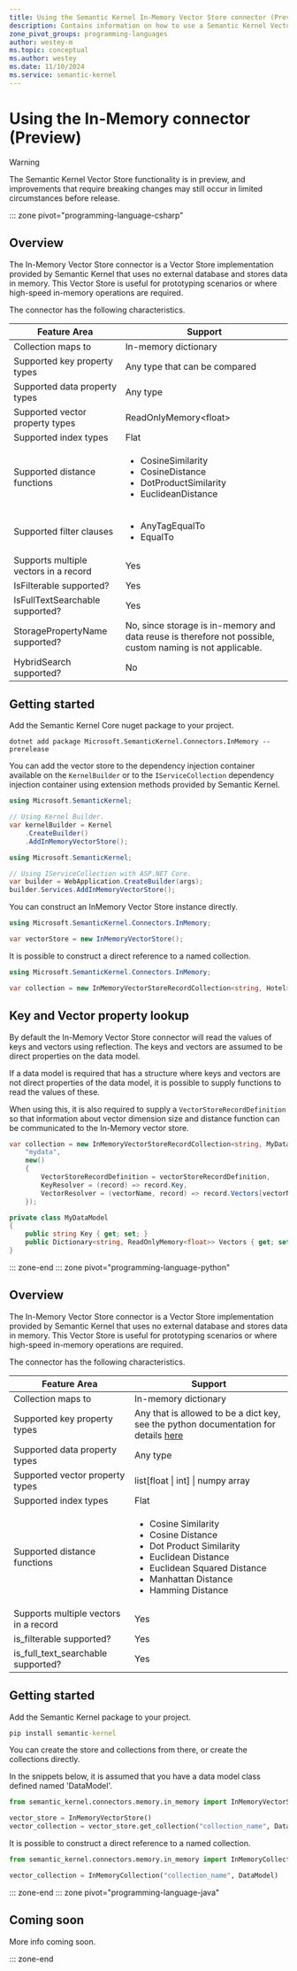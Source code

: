 ```yaml
---
title: Using the Semantic Kernel In-Memory Vector Store connector (Preview)
description: Contains information on how to use a Semantic Kernel Vector store connector to access and manipulate data in an in-memory Semantic Kernel supplied vector store.
zone_pivot_groups: programming-languages
author: westey-m
ms.topic: conceptual
ms.author: westey
ms.date: 11/10/2024
ms.service: semantic-kernel
---
```

# Using the In-Memory connector (Preview)

> [!WARNING]
> The Semantic Kernel Vector Store functionality is in preview, and improvements that require breaking changes may still occur in limited circumstances before release.

::: zone pivot="programming-language-csharp"

## Overview

The In-Memory Vector Store connector is a Vector Store implementation provided by Semantic Kernel that uses no external database and stores data in memory.
This Vector Store is useful for prototyping scenarios or where high-speed in-memory operations are required.

The connector has the following characteristics.

| Feature Area                      | Support                                                                                                                          |
|-----------------------------------|----------------------------------------------------------------------------------------------------------------------------------|
| Collection maps to                | In-memory dictionary                                                                                                             |
| Supported key property types      | Any type that can be compared                                                                                                    |
| Supported data property types     | Any type                                                                                                                         |
| Supported vector property types   | ReadOnlyMemory\<float\>                                                                                                          |
| Supported index types             | Flat                                                                                                                             |
| Supported distance functions      | <ul><li>CosineSimilarity</li><li>CosineDistance</li><li>DotProductSimilarity</li><li>EuclideanDistance</li></ul>                 |
| Supported filter clauses          | <ul><li>AnyTagEqualTo</li><li>EqualTo</li></ul>                                                                                  |
| Supports multiple vectors in a record | Yes                                                                                                                          |
| IsFilterable supported?           | Yes                                                                                                                              |
| IsFullTextSearchable supported?   | Yes                                                                                                                              |
| StoragePropertyName supported?    | No, since storage is in-memory and data reuse is therefore not possible, custom naming is not applicable.                        |
| HybridSearch supported?           | No                                                                                                                               |

## Getting started

Add the Semantic Kernel Core nuget package to your project.

```dotnetcli
dotnet add package Microsoft.SemanticKernel.Connectors.InMemory --prerelease
```

You can add the vector store to the dependency injection container available on the `KernelBuilder` or to the `IServiceCollection` dependency injection container using extension methods provided by Semantic Kernel.

```csharp
using Microsoft.SemanticKernel;

// Using Kernel Builder.
var kernelBuilder = Kernel
    .CreateBuilder()
    .AddInMemoryVectorStore();
```

```csharp
using Microsoft.SemanticKernel;

// Using IServiceCollection with ASP.NET Core.
var builder = WebApplication.CreateBuilder(args);
builder.Services.AddInMemoryVectorStore();
```

You can construct an InMemory Vector Store instance directly.

```csharp
using Microsoft.SemanticKernel.Connectors.InMemory;

var vectorStore = new InMemoryVectorStore();
```

It is possible to construct a direct reference to a named collection.

```csharp
using Microsoft.SemanticKernel.Connectors.InMemory;

var collection = new InMemoryVectorStoreRecordCollection<string, Hotel>("skhotels");
```

## Key and Vector property lookup

By default the In-Memory Vector Store connector will read the values of keys and vectors using
reflection. The keys and vectors are assumed to be direct properties on the data model.

If a data model is required that has a structure where keys and vectors are not direct properties
of the data model, it is possible to supply functions to read the values of these.

When using this, it is also required to supply a `VectorStoreRecordDefinition` so that information
about vector dimension size and distance function can be communicated to the In-Memory vector store.

```csharp
var collection = new InMemoryVectorStoreRecordCollection<string, MyDataModel>(
    "mydata",
    new()
    {
        VectorStoreRecordDefinition = vectorStoreRecordDefinition,
        KeyResolver = (record) => record.Key,
        VectorResolver = (vectorName, record) => record.Vectors[vectorName]
    });

private class MyDataModel
{
    public string Key { get; set; }
    public Dictionary<string, ReadOnlyMemory<float>> Vectors { get; set; }
}
```

::: zone-end
::: zone pivot="programming-language-python"

## Overview

The In-Memory Vector Store connector is a Vector Store implementation provided by Semantic Kernel that uses no external database and stores data in memory.
This Vector Store is useful for prototyping scenarios or where high-speed in-memory operations are required.

The connector has the following characteristics.

| Feature Area                      | Support                                                                                                                          |
|-----------------------------------|----------------------------------------------------------------------------------------------------------------------------------|
| Collection maps to                | In-memory dictionary                                                                                                             |
| Supported key property types      | Any that is allowed to be a dict key, see the python documentation for details [here](https://docs.python.org/3/library/stdtypes.html#typesmapping)                                                                                                    |
| Supported data property types     | Any type                                                                                                                         |
| Supported vector property types   | list[float \| int] \| numpy array                                                                                                       |
| Supported index types             | Flat                                                                                                                              |
| Supported distance functions      | <ul><li>Cosine Similarity</li><li>Cosine Distance</li><li>Dot Product Similarity</li><li>Euclidean Distance</li><li>Euclidean Squared Distance</li><li>Manhattan Distance</li><li>Hamming Distance</li></ul> |
| Supports multiple vectors in a record | Yes                                                                                                                          |
| is_filterable supported?           | Yes                                                                                                                              |
| is_full_text_searchable supported?   | Yes                                                                                                                              |


## Getting started

Add the Semantic Kernel package to your project.

```cmd
pip install semantic-kernel
```

You can create the store and collections from there, or create the collections directly.

In the snippets below, it is assumed that you have a data model class defined named 'DataModel'.

```python
from semantic_kernel.connectors.memory.in_memory import InMemoryVectorStore

vector_store = InMemoryVectorStore()
vector_collection = vector_store.get_collection("collection_name", DataModel)
```

It is possible to construct a direct reference to a named collection.

```python
from semantic_kernel.connectors.memory.in_memory import InMemoryCollection

vector_collection = InMemoryCollection("collection_name", DataModel)
```

::: zone-end
::: zone pivot="programming-language-java"

## Coming soon

More info coming soon.

::: zone-end
